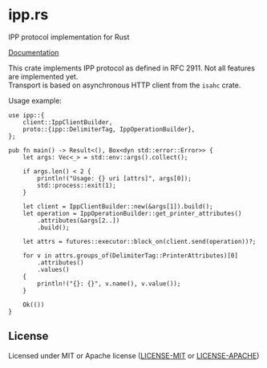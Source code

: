 # ipp.rs

IPP protocol implementation for Rust

[Documentation](https://docs.rs/ipp)

This crate implements IPP protocol as defined in RFC 2911. Not all features are implemented yet.<br/>
Transport is based on asynchronous HTTP client from the `isahc` crate.

Usage example:

```rust,no_run
use ipp::{
    client::IppClientBuilder,
    proto::{ipp::DelimiterTag, IppOperationBuilder},
};

pub fn main() -> Result<(), Box<dyn std::error::Error>> {
    let args: Vec<_> = std::env::args().collect();

    if args.len() < 2 {
        println!("Usage: {} uri [attrs]", args[0]);
        std::process::exit(1);
    }

    let client = IppClientBuilder::new(&args[1]).build();
    let operation = IppOperationBuilder::get_printer_attributes()
        .attributes(&args[2..])
        .build();

    let attrs = futures::executor::block_on(client.send(operation))?;

    for v in attrs.groups_of(DelimiterTag::PrinterAttributes)[0]
        .attributes()
        .values()
    {
        println!("{}: {}", v.name(), v.value());
    }

    Ok(())
}
```

## License

Licensed under MIT or Apache license ([LICENSE-MIT](https://opensource.org/licenses/MIT) or [LICENSE-APACHE](https://opensource.org/licenses/Apache-2.0))

